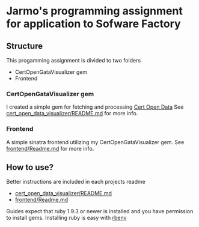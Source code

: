 # Jarmo's programming assignment for application to Sofware Factory

## Structure
This progamming assignment is divided to two folders
* CertOpenGataVisualizer gem
* Frontend

### CertOpenGataVisualizer gem
I created a simple gem for fetching and processing [Cert Open Data](https://www.cert.fi/en/reports/statistics/opendata.html)
See [cert_open_data_visualizer/README.md](cert_open_data_visualizer/README.md) for more info.

### Frontend
A simple sinatra frontend utilizing my CertOpenGataVisualizer gem.
See [frontend/Readme.md](frontend/Readme.md) for more info.

## How to use?

Better instructions are included in each projects readme
* [cert_open_data_visualizer/README.md](cert_open_data_visualizer/README.md)
* [frontend/Readme.md](frontend/Readme.md)

Guides expect that ruby 1.9.3 or newer is installed and you have permission to install gems.
Installing ruby is easy with [rbenv](https://github.com/sstephenson/rbenv)
